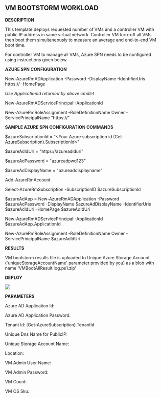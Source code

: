## VM BOOTSTORM WORKLOAD ##

<b>DESCRIPTION</b>

This template deploys requested number of VMs and a controller VM with public IP address in same virtual network. Controller VM turn-off all VMs then boot them simultaneously to measure an average and end-to-end VM boot time.

For controller VM to manage all VMs, Azure SPN needs to be configured using instructions given below.

<b>AZURE SPN CONFIGURATION</b>

New-AzureRmADApplication -Password <any string to use as a password> -DisplayName <Any String Name> -IdentifierUris https://<UseAnyUniqueName e.g. serviceprinciplenm> -HomePage <same as IdentifierUris>

<i>Use ApplicationId returned by above cmdlet</i>

New-AzureRmADServicePrincipal -ApplicationId <ApplicationId>

New-AzureRmRoleAssignment -RoleDefinitionName Owner -ServicePrincipalName "https://<same as IdentifierUris>"


<b>SAMPLE AZURE SPN CONFIGURATION COMMANDS</b>

$azureSubscriptionId = "<Your Azure subscription id (Get-AzureSubscription).SubscriptionId>"

$azureAdIdUri = "https://azureadiduri"

$azureAdPassword = "azureadpwd123"

$azureAdDisplayName = "azureaddisplayname"

Add-AzureRmAccount

Select-AzureRmSubscription -SubscriptionID $azureSubscriptionId

$azureAdApp = New-AzureRmADApplication -Password $azureAdPassword -DisplayName $azureAdDisplayName -IdentifierUris $azureAdIdUri -HomePage $azureAdIdUri

New-AzureRmADServicePrincipal -ApplicationId $azureAdApp.ApplicationId

New-AzureRmRoleAssignment -RoleDefinitionName Owner -ServicePrincipalName $azureAdIdUri


<b>RESULTS</b>

VM bootstorm results file is uploaded to Unique Azure Storage Account ('uniqueStorageAccountName' parameter provided by you) as a blob with name 'VMBootAllResult.log.ps1.zip'


<b>DEPLOY</b>

<a href="https://portal.azure.com/#create/Microsoft.Template/uri/https%3A%2F%2Fraw.githubusercontent.com%2FAzure%2Fazurestack-quickstart-templates%2Fbootstorm-vm-boot-time%2Fazuredeploy.json" target="_blank">
    <img src="http://azuredeploy.net/deploybutton.png"/>
</a>


<b>PARAMETERS</b>

Azure AD Application Id: <Application ID returned by New-AzureADServicePrincipal cmdlet while setting up Azure SPN Configuration>

Azure AD Application Password: <Password you entered for New-AzureADServicePrincipal cmdlet while setting up Azure SPN Configuration>

Tenant Id: (Get-AzureSubscription).TenantId

Unique Dns Name for PublicIP: <Choose any string value unique across Azure>

Unique Storage Account Name: <Choose any string value unique across Azure>

Location: <Location where Azure resources will be deployed>

VM Admin User Name: <Choose secure username for VMs>

VM Admin Password: <Choose secure password for VMs>

VM Count: <Choose number of VMs to deploy>

VM OS Sku: <Choose version of Windows to deploy>